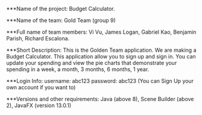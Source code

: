 ***Name of the project: Budget Calculator.

***Name of the team: Gold Team (group 9)

***Full name of team members: Vi Vu, James Logan, Gabriel Kao, Benjamin Parish, Richard Escalona.

***Short Description: This is the Golden Team application. We are making a Budget Calculator. This application allow you to sign up and sign in. You can update your spending and view the pie charts that demonstrate your spending in a week, a month, 3 months, 6 months, 1 year.

***Login Info: username: abc123 password: abc123 (You can Sign Up your own account if you want to)

***Versions and other requirements: Java (above 8), Scene Builder (above 2), JavaFX (version 13.0.1)
